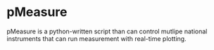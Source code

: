 # pMeasure
pMeasure is a python-written script than can control mutlipe national instruments that can run measurement with real-time plotting.




